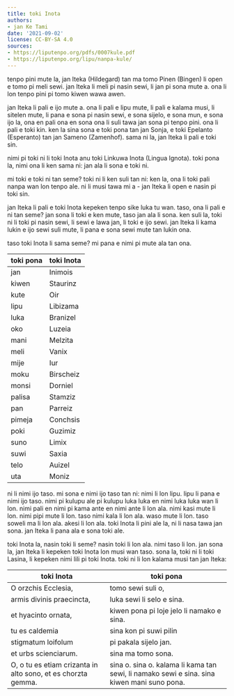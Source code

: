 ```yaml
---
title: toki Inota
authors:
- jan Ke Tami
date: '2021-09-02'
license: CC-BY-SA 4.0
sources:
- https://liputenpo.org/pdfs/0007kule.pdf
- https://liputenpo.org/lipu/nanpa-kule/
---
```


tenpo pini mute la, jan Iteka (Hildegard) tan ma tomo Pinen (Bingen) li open e tomo pi meli sewi. jan Iteka li meli pi nasin sewi, li jan pi sona mute a. ona li lon tenpo pini pi tomo kiwen wawa awen.

jan Iteka li pali e ijo mute a. ona li pali e lipu mute, li pali e kalama musi, li sitelen mute, li pana e sona pi nasin sewi, e sona sijelo, e sona mun, e sona ijo la, ona en pali ona en sona ona li suli tawa jan sona pi tenpo pini. ona li pali e toki kin. ken la sina sona e toki pona tan jan Sonja, e toki Epelanto (Esperanto) tan jan Sameno (Zamenhof). sama ni la, jan Iteka li pali e toki sin.

nimi pi toki ni li toki Inota anu toki Linkuwa Inota (Lingua Ignota). toki pona la, nimi ona li ken sama ni: jan ala li sona e toki ni.

mi toki e toki ni tan seme? toki ni li ken suli tan ni: ken la, ona li toki pali nanpa wan lon tenpo ale. ni li musi tawa mi a - jan Iteka li open e nasin pi toki sin.

jan Iteka li pali e toki Inota kepeken tenpo sike luka tu wan. taso, ona li pali e ni tan seme? jan sona li toki e ken mute, taso jan ala li sona. ken suli la, toki ni li toki pi nasin sewi, li sewi e lawa jan, li toki e ijo sewi. jan Iteka li kama lukin e ijo sewi suli mute, li pana e sona sewi mute tan lukin ona.

taso toki Inota li sama seme? mi pana e nimi pi mute ala tan ona.

| toki pona | toki Inota |
| --------- | ---------- |
| jan       | Inimois    |
| kiwen     | Staurinz   |
| kute      | Oir        |
| lipu      | Libizama   |
| luka      | Branizel   |
| oko       | Luzeia     |
| mani      | Melzita    |
| meli      | Vanix      |
| mije      | Iur        |
| moku      | Birscheiz  |
| monsi     | Dorniel    |
| palisa    | Stamziz    |
| pan       | Parreiz    |
| pimeja    | Conchsis   |
| poki      | Guzimiz    |
| suno      | Limix      |
| suwi      | Saxia      |
| telo      | Auizel     |
| uta       | Moniz      |

ni li nimi ijo taso. mi sona e nimi ijo taso tan ni: nimi li lon lipu. lipu li pana e nimi ijo taso. nimi pi kulupu ale pi kulupu luka luka en nimi luka luka wan li lon. nimi pali en nimi pi kama ante en nimi ante li lon ala. nimi kasi mute li lon. nimi pipi mute li lon. taso nimi kala li lon ala. waso mute li lon. taso soweli ma li lon ala. akesi li lon ala. toki Inota li pini ale la, ni li nasa tawa jan sona. jan Iteka li pana ala e sona toki ale.

toki Inota la, nasin toki li seme? nasin toki li lon ala. nimi taso li lon. jan sona la, jan Iteka li kepeken toki Inota lon musi wan taso. sona la, toki ni li toki Lasina, li kepeken nimi lili pi toki Inota. toki ni li lon kalama musi tan jan Iteka:

| toki Inota                                                   | toki pona                                                                                  |
| ------------------------------------------------------------ | ------------------------------------------------------------------------------------------ |
| O orzchis Ecclesia,                                          | tomo sewi suli o,                                                                          |
| armis divinis praecincta,                                    | luka sewi li selo e sina.                                                                  |
| et hyacinto ornata,                                          | kiwen pona pi loje jelo li namako e sina.                                                  |
| tu es caldemia                                               | sina kon pi suwi pilin                                                                     |
| stigmatum loifolum                                           | pi pakala sijelo jan.                                                                      |
| et urbs scienciarum.                                         | sina ma tomo sona.                                                                         |
| O, o tu es etiam crizanta in alto sono, et es chorzta gemma. | sina o. sina o. kalama li kama tan sewi, li namako sewi e sina. sina kiwen mani suno pona. |